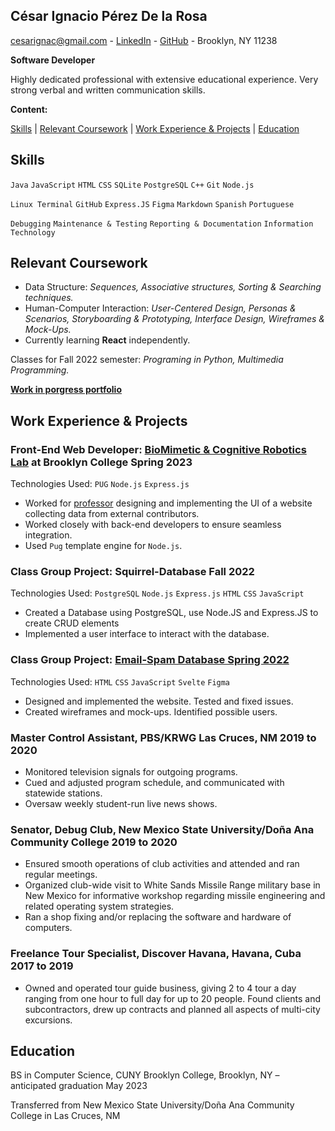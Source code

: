 ## César Ignacio Pérez De la Rosa

cesarignac@gmail.com - [LinkedIn] - [GitHub] - Brooklyn, NY 11238

**Software Developer**

Highly dedicated professional with extensive educational experience. Very strong verbal and written communication skills.

**Content:**

[Skills] | [Relevant Coursework] | [Work Experience & Projects] | [Education]

## Skills

`Java` `JavaScript` `HTML` `CSS` `SQLite` `PostgreSQL` `C++` `Git` `Node.js`

`Linux Terminal` `GitHub` `Express.JS` `Figma` `Markdown` `Spanish` `Portuguese`

`Debugging` `Maintenance & Testing` `Reporting & Documentation` `Information Technology`

## Relevant Coursework

- Data Structure: _Sequences, Associative structures, Sorting & Searching techniques._
- Human-Computer Interaction: _User-Centered Design, Personas & Scenarios, Storyboarding & Prototyping, Interface Design, Wireframes & Mock-Ups._
- Currently learning **React** independently.

Classes for Fall 2022 semester: _Programing in Python, Multimedia Programming._

[**Work in porgress portfolio**]

## Work Experience & Projects

### Front-End Web Developer: [BioMimetic & Cognitive Robotics Lab] at Brooklyn College Spring 2023

Technologies Used: `PUG` `Node.js` `Express.js`

- Worked for [professor] designing and implementing the UI of a website collecting data from external contributors.
- Worked closely with back-end developers to ensure seamless integration.
- Used `Pug` template engine for `Node.js`.

### Class Group Project: Squirrel-Database Fall 2022

Technologies Used: `PostgreSQL` `Node.js` `Express.js` `HTML` `CSS` `JavaScript`

- Created a Database using PostgreSQL, use Node.JS and Express.JS to create CRUD elements
- Implemented a user interface to interact with the database.

### Class Group Project: [Email-Spam Database Spring 2022]

Technologies Used: `HTML` `CSS` `JavaScript` `Svelte` `Figma`

- Designed and implemented the website. Tested and fixed issues.
- Created wireframes and mock-ups. Identified possible users.

### Master Control Assistant, PBS/KRWG Las Cruces, NM 2019 to 2020

- Monitored television signals for outgoing programs.
- Cued and adjusted program schedule, and communicated with statewide stations.
- Oversaw weekly student-run live news shows.

### Senator, Debug Club, New Mexico State University/Doña Ana Community College 2019 to 2020

- Ensured smooth operations of club activities and attended and ran regular meetings.
- Organized club-wide visit to White Sands Missile Range military base in New Mexico for informative workshop regarding missile engineering and related operating system strategies.
- Ran a shop fixing and/or replacing the software and hardware of computers.

### Freelance Tour Specialist, Discover Havana, Havana, Cuba 2017 to 2019

- Owned and operated tour guide business, giving 2 to 4 tour a day ranging from one hour to full day for up to 20 people. Found clients and subcontractors, drew up contracts and planned all aspects of multi-city excursions.

## Education

BS in Computer Science, CUNY Brooklyn College, Brooklyn, NY – anticipated graduation May 2023

Transferred from New Mexico State University/Doña Ana Community College in Las Cruces, NM

[linkedin]: https://www.linkedin.com/in/cipr
[github]: https://github.com/CesarIgnacio
[calculator]: https://cesarignacio.github.io/calculator
[biomimetic & cognitive robotics lab]: https://www.brooklyn.cuny.edu/web/academics/schools/naturalsciences/graduate/psychology/phd/research.php#:~:text=Comparative/Animal/Bio,physiology%20of%20feeding
[professor]: http://www.brooklyn.cuny.edu/web/academics/schools/naturalsciences/undergraduate/psychology/faculty_details.php?faculty=18
[césar ignacio pérez de la rosa]: https://cesarignacio.github.io/me
[skills]: https://cesarignacio.github.io/me/#skills
[relevant coursework]: https://cesarignacio.github.io/me/#relevant-coursework
[work experience & projects]: https://cesarignacio.github.io/me/#work-experience--projects
[education]: https://cesarignacio.github.io/me/#education
[email-spam database spring 2022]: https://mixemer.github.io/email_spam_database/
[**work in porgress portfolio**]: https://cesarignacio.github.io/Portfolio
